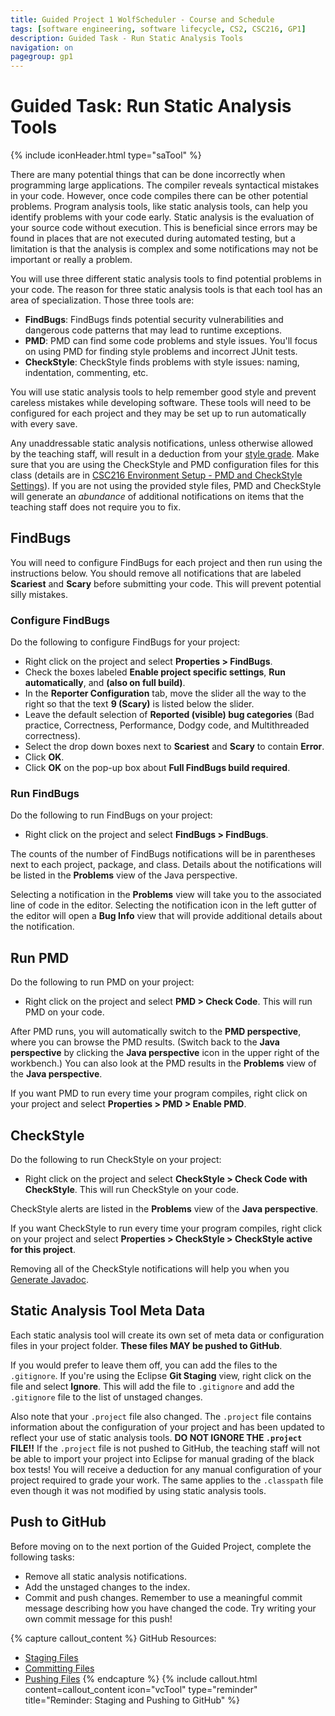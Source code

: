 ```yaml
---
title: Guided Project 1 WolfScheduler - Course and Schedule
tags: [software engineering, software lifecycle, CS2, CSC216, GP1]
description: Guided Task - Run Static Analysis Tools
navigation: on
pagegroup: gp1
---
```

# Guided Task: Run Static Analysis Tools
{% include iconHeader.html type="saTool" %}

There are many potential things that can be done incorrectly when programming large applications. The compiler reveals syntactical mistakes in your code. However, once code compiles there can be other potential problems. Program analysis tools, like static analysis tools, can help you identify problems with your code early. Static analysis is the evaluation of your source code without execution. This is beneficial since errors may be found in places that are not executed during automated testing, but a limitation is that the analysis is complex and some notifications may not be important or really a problem.

You will use three different static analysis tools to find potential problems in your code. The reason for three static analysis tools is that each tool has an area of specialization. Those three tools are:

  * **FindBugs**: FindBugs finds potential security vulnerabilities and dangerous code patterns that may lead to runtime exceptions.
  * **PMD**: PMD can find some code problems and style issues. You'll focus on using PMD for finding style problems and incorrect JUnit tests.
  * **CheckStyle**: CheckStyle finds problems with style issues: naming, indentation, commenting, etc.
  
You will use static analysis tools to help remember good style and prevent careless mistakes while developing software.  These tools will need to be configured for each project and they may be set up to run automatically with every save.  

Any unaddressable static analysis notifications, unless otherwise allowed by the teaching staff, will result in a deduction from your [style grade](../wolf-scheduler/ws-rubric).  Make sure that you are using the CheckStyle and PMD configuration files for this class (details are in [CSC216 Environment Setup - PMD and CheckStyle Settings](../install/install-overview#pmd-and-checkstyle-settings)). If you are not using the provided style files, PMD and CheckStyle will generate an *abundance* of additional notifications on items that the teaching staff does not require you to fix.

 
## FindBugs
You will need to configure FindBugs for each project and then run using the instructions below. You should remove all notifications that are labeled **Scariest** and **Scary** before submitting your code. This will prevent potential silly mistakes.

 
### Configure FindBugs
Do the following to configure FindBugs for your project:

  * Right click on the project and select **Properties > FindBugs**.
  * Check the boxes labeled **Enable project specific settings**, **Run automatically**, and **(also on full build)**.
  * In the **Reporter Configuration** tab, move the slider all the way to the right so that the text **9 (Scary)** is listed below the slider.
  * Leave the default selection of **Reported (visible) bug categories** (Bad practice, Correctness, Performance, Dodgy code, and Multithreaded correctness).
  * Select the drop down boxes next to **Scariest** and **Scary** to contain **Error**.
  * Click **OK**.
  * Click **OK** on the pop-up box about **Full FindBugs build required**.

 
### Run FindBugs
Do the following to run FindBugs on your project:

  * Right click on the project and select **FindBugs > FindBugs**.

The counts of the number of FindBugs notifications will be in parentheses next to each project, package, and class. Details about the notifications will be listed in the **Problems** view of the Java perspective.

Selecting a notification in the **Problems** view will take you to the associated line of code in the editor. Selecting the notification icon in the left gutter of the editor will open a **Bug Info** view that will provide additional details about the notification.

 
## Run PMD
Do the following to run PMD on your project:

  * Right click on the project and select **PMD > Check Code**. This will run PMD on your code.

After PMD runs, you will automatically switch to the **PMD perspective**, where you can browse the PMD results. (Switch back to the **Java perspective** by clicking the **Java perspective** icon in the upper right of the workbench.) You can also look at the PMD results in the **Problems** view of the **Java perspective**.

If you want PMD to run every time your program compiles, right click on your project and select **Properties > PMD > Enable PMD**.

 
## CheckStyle
Do the following to run CheckStyle on your project:

  * Right click on the project and select **CheckStyle > Check Code with CheckStyle**. This will run CheckStyle on your code.

CheckStyle alerts are listed in the **Problems** view of the **Java perspective**.

If you want CheckStyle to run every time your program compiles, right click on your project and select **Properties > CheckStyle > CheckStyle active for this project**.

Removing all of the CheckStyle notifications will help you when you [Generate Javadoc](gp1-javadoc).

 
## Static Analysis Tool Meta Data
Each static analysis tool will create its own set of meta data or configuration files in your project folder.  **These files MAY be pushed to GitHub**.  

If you would prefer to leave them off, you can add the files to the `.gitignore`.  If you're using the Eclipse **Git Staging** view, right click on the file and select **Ignore**.  This will add the file to `.gitignore` and add the `.gitignore` file to the list of unstaged changes.

Also note that your `.project` file also changed.  The `.project` file contains information about the configuration of your project and has been updated to reflect your use of static analysis tools.  **DO NOT IGNORE THE `.project` FILE!!** If the `.project` file is not pushed to GitHub, the teaching staff will not be able to import your project into Eclipse for manual grading of the black box tests!  You will receive a deduction for any manual configuration of your project required to grade your work.  The same applies to the `.classpath` file even though it was not modified by using static analysis tools.

 
## Push to GitHub
Before moving on to the next portion of the Guided Project, complete the following tasks:

  * Remove all static analysis notifications.
  * Add the unstaged changes to the index.
  * Commit and push changes.  Remember to use a meaningful commit message describing how you have changed the code.  Try writing your own commit message for this push!

{% capture callout_content %}
GitHub Resources:

  * [Staging Files](../git-tutorial/git-staging)
  * [Committing Files](../git-tutorial/git-commit)
  * [Pushing Files](../git-tutorial/git-push)
{% endcapture %}
{% include callout.html content=callout_content icon="vcTool" type="reminder" title="Reminder: Staging and Pushing to GitHub" %}
    
